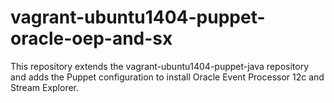 # vagrant-ubuntu1404-puppet-oracle-oep-and-sx
This repository extends the vagrant-ubuntu1404-puppet-java repository and adds the Puppet configuration to install Oracle Event Processor 12c and Stream Explorer.

